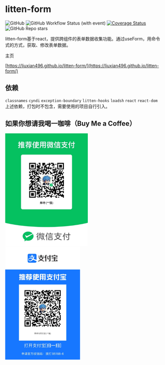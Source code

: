 # litten-form
![GitHub](https://img.shields.io/github/license/liuxian496/litten-form)
![GitHub Workflow Status (with event)](https://img.shields.io/github/actions/workflow/status/liuxian496/litten-form/test.yml)
[![Coverage Status](https://coveralls.io/repos/github/liuxian496/litten-form/badge.svg?branch=main)](https://coveralls.io/github/liuxian496/litten-form?branch=main)
![GitHub Repo stars](https://img.shields.io/github/stars/liuxian496/litten-form)


<p>litten-form基于react，提供跨组件的表单数据收集功能。通过useForm，用命令式的方式，获取、修改表单数据。</p>

<p>
主页
</p>

[https://liuxian496.github.io/litten-form/](https://liuxian496.github.io/litten-form/)

## 依赖
<code>classnames</code>
<code>cyndi</code>
<code>exception-boundary</code>
<code>litten-hooks</code>
<code>loadsh</code>
<code>react</code>
<code>react-dom</code>
上述依赖，打包时不包含，需要使用的项目自行引入。

## 如果你想请我喝一咖啡（Buy Me a Coffee）
<img src=".\\public\\wechat.jpg" height="360">
<img src=".\\public\\alipay.jpg" height="360">
